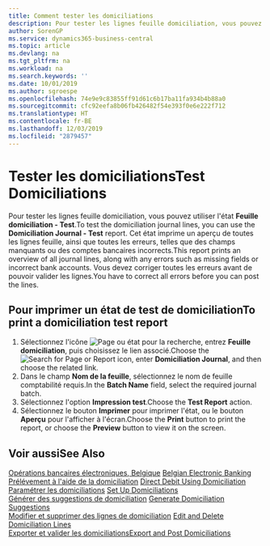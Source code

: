 ```yaml
---
title: Comment tester les domiciliations
description: Pour tester les lignes feuille domiciliation, vous pouvez utiliser l'état Feuille domiciliation - Test. Cet état imprime un aperçu de toutes les lignes feuille, ainsi que toutes les erreurs, telles que des champs manquants ou des comptes bancaires incorrects.
author: SorenGP
ms.service: dynamics365-business-central
ms.topic: article
ms.devlang: na
ms.tgt_pltfrm: na
ms.workload: na
ms.search.keywords: ''
ms.date: 10/01/2019
ms.author: sgroespe
ms.openlocfilehash: 74e9e9c83855ff91d61c6b17ba11fa934b4b88a0
ms.sourcegitcommit: cfc92eefa8b06fb426482f54e393f0e6e222f712
ms.translationtype: HT
ms.contentlocale: fr-BE
ms.lasthandoff: 12/03/2019
ms.locfileid: "2879457"
---
```

# <a name="test-domiciliations"></a><span data-ttu-id="03cf1-104">Tester les domiciliations</span><span class="sxs-lookup"><span data-stu-id="03cf1-104">Test Domiciliations</span></span>
<span data-ttu-id="03cf1-105">Pour tester les lignes feuille domiciliation, vous pouvez utiliser l'état **Feuille domiciliation - Test**.</span><span class="sxs-lookup"><span data-stu-id="03cf1-105">To test the domiciliation journal lines, you can use the **Domiciliation Journal - Test** report.</span></span> <span data-ttu-id="03cf1-106">Cet état imprime un aperçu de toutes les lignes feuille, ainsi que toutes les erreurs, telles que des champs manquants ou des comptes bancaires incorrects.</span><span class="sxs-lookup"><span data-stu-id="03cf1-106">This report prints an overview of all journal lines, along with any errors such as missing fields or incorrect bank accounts.</span></span> <span data-ttu-id="03cf1-107">Vous devez corriger toutes les erreurs avant de pouvoir valider les lignes.</span><span class="sxs-lookup"><span data-stu-id="03cf1-107">You have to correct all errors before you can post the lines.</span></span>  

## <a name="to-print-a-domiciliation-test-report"></a><span data-ttu-id="03cf1-108">Pour imprimer un état de test de domiciliation</span><span class="sxs-lookup"><span data-stu-id="03cf1-108">To print a domiciliation test report</span></span>  

1.  <span data-ttu-id="03cf1-109">Sélectionnez l'icône ![Page ou état pour la recherche](../../media/ui-search/search_small.png "Icône Page ou état pour la recherche"), entrez **Feuille domiciliation**, puis choisissez le lien associé.</span><span class="sxs-lookup"><span data-stu-id="03cf1-109">Choose the ![Search for Page or Report](../../media/ui-search/search_small.png "Search for Page or Report icon") icon, enter **Domiciliation Journal**, and then choose the related link.</span></span>  
2.  <span data-ttu-id="03cf1-110">Dans le champ **Nom de la feuille**, sélectionnez le nom de feuille comptabilité requis.</span><span class="sxs-lookup"><span data-stu-id="03cf1-110">In the **Batch Name** field, select the required journal batch.</span></span>  
3.  <span data-ttu-id="03cf1-111">Sélectionnez l'option **Impression test**.</span><span class="sxs-lookup"><span data-stu-id="03cf1-111">Choose the **Test Report** action.</span></span>  
4.  <span data-ttu-id="03cf1-112">Sélectionnez le bouton **Imprimer** pour imprimer l'état, ou le bouton **Aperçu** pour l'afficher à l'écran.</span><span class="sxs-lookup"><span data-stu-id="03cf1-112">Choose the **Print** button to print the report, or choose the **Preview** button to view it on the screen.</span></span>  

## <a name="see-also"></a><span data-ttu-id="03cf1-113">Voir aussi</span><span class="sxs-lookup"><span data-stu-id="03cf1-113">See Also</span></span>  
 <span data-ttu-id="03cf1-114">[Opérations bancaires électroniques, Belgique](belgian-electronic-banking.md) </span><span class="sxs-lookup"><span data-stu-id="03cf1-114">[Belgian Electronic Banking](belgian-electronic-banking.md) </span></span>  
 <span data-ttu-id="03cf1-115">[Prélévement à l'aide de la domiciliation](direct-debit-using-domiciliation.md) </span><span class="sxs-lookup"><span data-stu-id="03cf1-115">[Direct Debit Using Domiciliation](direct-debit-using-domiciliation.md) </span></span>  
 <span data-ttu-id="03cf1-116">[Paramétrer les domiciliations](how-to-set-up-domiciliations.md) </span><span class="sxs-lookup"><span data-stu-id="03cf1-116">[Set Up Domiciliations](how-to-set-up-domiciliations.md) </span></span>  
 <span data-ttu-id="03cf1-117">[Générer des suggestions de domiciliation](how-to-generate-domiciliation-suggestions.md) </span><span class="sxs-lookup"><span data-stu-id="03cf1-117">[Generate Domiciliation Suggestions](how-to-generate-domiciliation-suggestions.md) </span></span>  
 <span data-ttu-id="03cf1-118">[Modifier et supprimer des lignes de domiciliation](how-to-edit-and-delete-domiciliation-lines.md) </span><span class="sxs-lookup"><span data-stu-id="03cf1-118">[Edit and Delete Domiciliation Lines](how-to-edit-and-delete-domiciliation-lines.md) </span></span>  
 [<span data-ttu-id="03cf1-119">Exporter et valider les domiciliations</span><span class="sxs-lookup"><span data-stu-id="03cf1-119">Export and Post Domiciliations</span></span>](how-to-export-and-post-domiciliations.md)
